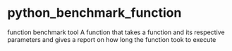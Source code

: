 # python_benchmark_function
function benchmark tool
A function that takes a function and its respective parameters and gives a report on how long the function took to execute
